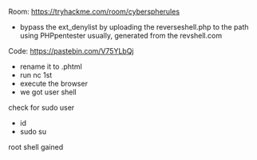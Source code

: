 Room: https://tryhackme.com/room/cyberspherules

- bypass the ext_denylist by uploading the reverseshell.php to the path using PHPpentester usually, generated from the revshell.com

Code: https://pastebin.com/V75YLbQj
- rename it to .phtml
- run nc 1st
- execute the browser
- we got user shell

check for sudo user
- id
- sudo su

root shell gained
